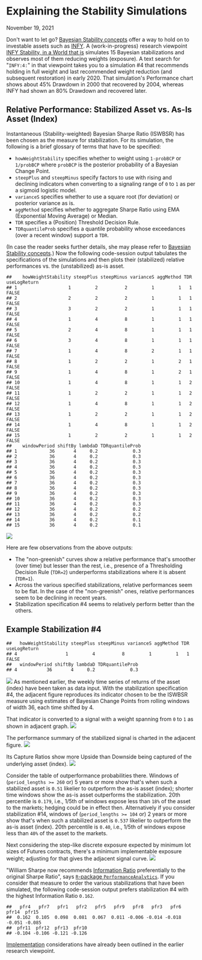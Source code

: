 Explaining the Stability Simulations
================
November 19, 2021

Don't want to let go? [Bayesian Stability concepts](https://www.openmetrics.ch/post/stable-portfolio-design-using-bayesian-change-point-models-and-geometric-shape-factors-1) offer a way to hold on to investable assets such as [INFY](https://finance.yahoo.com/quote/INFY.NS/). A (work-in-progress) research viewpoint [INFY Stability, in a World that is](https://github.com/yadevinit/pf4pf/blob/main/stability.md#infy-stability-in-a-world-that-is) simulates 15 Bayesian stabilizations and observes most of them reducing weights (exposure). A text search for "`INFY:4:`" in that viewpoint takes you to a simulation \#4 that recommends holding in full weight and last recommended weight reduction (and subsequent restoration) in early 2020. That simulation's Performance chart shows about 45% Drawdown in 2000 that recovered by 2004, whereas INFY had shown an 80% Drawdown and recovered later.

Relative Performance: Stabilized Asset vs. As-Is Asset (Index)
--------------------------------------------------------------

Instantaneous (Stability-weighted) Bayesian Sharpe Ratio (ISWBSR) has been chosen as the measure for stabilization. For its simulation, the following is a brief glossary of terms that have to be specified:

-   `howWeightStability` specifies whether to weight using `1-probBCP` or `1/probBCP` where `probBCP` is the posterior probability of a Bayesian Change Point.
-   `steepPlus` and `steepMinus` specify factors to use with rising and declining indicators when converting to a signaling range of `0` to `1` as per a sigmoid logistic model.
-   `varianceS` specifies whether to use a square root (for deviation) or posterior variance as is.
-   `aggMethod` specifies whether to aggregate Sharpe Ratio using EMA (Exponential Moving Average) or Median.
-   `TDR` specifies a (Position) Threshold Decision Rule.
-   `TDRquantileProb` specifies a quantile probability whose exceedances (over a recent window) support a `TDR`.

(In case the reader seeks further details, she may please refer to [Bayesian Stability concepts](https://www.openmetrics.ch/post/stable-portfolio-design-using-bayesian-change-point-models-and-geometric-shape-factors-1).) Now the following code-session output tabulates the specifications of the simulations and then plots their (stabilized) relative performances vs. the (unstabilized) as-is asset.

    ##    howWeightStability steepPlus steepMinus varianceS aggMethod TDR useLogReturn
    ## 1                   1         2          2         1         1   1        FALSE
    ## 2                   2         2          2         1         1   1        FALSE
    ## 3                   3         2          2         1         1   1        FALSE
    ## 4                   1         4          8         1         1   1        FALSE
    ## 5                   2         4          8         1         1   1        FALSE
    ## 6                   3         4          8         1         1   1        FALSE
    ## 7                   1         4          8         2         1   1        FALSE
    ## 8                   1         2          2         1         2   1        FALSE
    ## 9                   1         4          8         1         2   1        FALSE
    ## 10                  1         4          8         1         1   2        FALSE
    ## 11                  1         2          2         1         1   2        FALSE
    ## 12                  1         4          8         1         1   2        FALSE
    ## 13                  1         2          2         1         1   2        FALSE
    ## 14                  1         4          8         1         1   2        FALSE
    ## 15                  1         2          2         1         1   2        FALSE
    ##    windowPeriod shiftBy lambdaD TDRquantileProb
    ## 1            36       4     0.2             0.3
    ## 2            36       4     0.2             0.3
    ## 3            36       4     0.2             0.3
    ## 4            36       4     0.2             0.3
    ## 5            36       4     0.2             0.3
    ## 6            36       4     0.2             0.3
    ## 7            36       4     0.2             0.3
    ## 8            36       4     0.2             0.3
    ## 9            36       4     0.2             0.3
    ## 10           36       4     0.2             0.3
    ## 11           36       4     0.2             0.3
    ## 12           36       4     0.2             0.2
    ## 13           36       4     0.2             0.2
    ## 14           36       4     0.2             0.1
    ## 15           36       4     0.2             0.1

![](stabilityExplain_files/figure-markdown_github/relPerf-1.png)

Here are few observations from the above outputs:

-   The "non-greenish" curves show a relative performance that's smoother (over time) but lesser than the rest, i.e., presence of a Thresholding Decision Rule (`TDR=2`) underperforms stabilizations where it is absent (`TDR=1`).
-   Across the various specified stabilizations, relative performances seem to be flat. In the case of the "non-greenish" ones, relative performances seem to be declining in recent years.
-   Stabilization specification \#4 seems to relatively perform better than the others.

Example Stabilization \#4
-------------------------

    ##   howWeightStability steepPlus steepMinus varianceS aggMethod TDR useLogReturn
    ## 4                  1         4          8         1         1   1        FALSE
    ##   windowPeriod shiftBy lambdaD TDRquantileProb
    ## 4           36       4     0.2             0.3

![](https://github.com/yadevinit/pf4pf/blob/main/stability_files/figure-markdown_github/BayesianSharpe-56.png?raw=true) As mentioned earlier, the weekly time series of returns of the asset (index) have been taken as data input. With the stabilization specification \#4, the adjacent figure reproduces its indicator chosen to be the ISWBSR measure using estimates of Bayesian Change Points from rolling windows of width 36, each time shifted by 4.

That indicator is converted to a signal with a weight spanning from `0` to `1` as shown in adjacent graph. ![](https://github.com/yadevinit/pf4pf/raw/main/stability_files/figure-markdown_github/BayesianSharpe-57.png?raw=true)

The performance summary of the stabilized signal is charted in the adjacent figure. ![](https://github.com/yadevinit/pf4pf/raw/main/stability_files/figure-markdown_github/BayesianSharpe-58.png?raw=true)

Its Capture Ratios show more Upside than Downside being captured of the underlying asset (index). ![](https://github.com/yadevinit/pf4pf/raw/main/stability_files/figure-markdown_github/BayesianSharpe-59.png?raw=true)

Consider the table of outperformance probabilities there. Windows of (`period_lengths >= 260` or) 5 years or more show that's when such a stabilized asset is `0.51` likelier to outperform the as-is asset (index); shorter time windows show the as-is asset outperforms the stabilization. 20th percentile is `0.179`, i.e., 1/5th of windows expose less than `18%` of the asset to the markets; hedging could be in effect then. Alternatively if you consider stabilization \#14, windows of (`period_lengths >= 104` or) 2 years or more show that's when such a stabilized asset is `0.537` likelier to outperform the as-is asset (index). 20th percentile is `0.40`, i.e., 1/5th of windows expose less than `40%` of the asset to the markets.

Next considering the step-like discrete exposure expected by minimum lot sizes of Futures contracts, there's a minimum implementable exposure weight; adjusting for that gives the adjacent signal curve. ![](https://github.com/yadevinit/pf4pf/raw/main/stability_files/figure-markdown_github/BayesianSharpe-60.png?raw=true)

"William Sharpe now recommends [Information Ratio](https://en.wikipedia.org/wiki/Information_ratio) preferentially to the original Sharpe Ratio", says [`R`-package `PerformanceAnalytics`](https://cran.r-project.org/package=PerformanceAnalytics). If you consider that measure to order the various stabilizations that have been simulated, the following code-session output prefers stabilization \#4 with the highest Information Ratio `0.162`.

    ##   pfr4   pfr7   pfr1   pfr2   pfr5   pfr9   pfr8   pfr3   pfr6  pfr14  pfr15 
    ##  0.162  0.105  0.098  0.081  0.067  0.011 -0.006 -0.014 -0.018 -0.051 -0.085 
    ##  pfr11  pfr12  pfr13  pfr10 
    ## -0.104 -0.106 -0.121 -0.126

[Implementation](https://github.com/yadevinit/pf4pf/blob/main/stability.md#implementation) considerations have already been outlined in the earlier research viewpoint.
